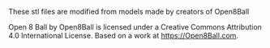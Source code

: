 These stl files are modified from models made by creators of Open8Ball

Open 8 Ball by Open8Ball is licensed under a Creative Commons Attribution 4.0 International License.
Based on a work at https://Open8Ball.com.